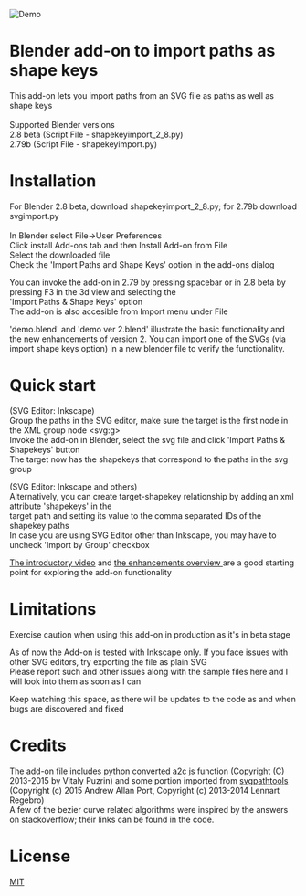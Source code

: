 ![Demo](https://github.com/Shriinivas/shapekeyimport/blob/master/git.gif)
# Blender add-on to import paths as shape keys<br>
This add-on lets you import paths from an SVG file as paths as well as shape keys <br><br>
Supported Blender versions<br>
2.8 beta (Script File - shapekeyimport_2_8.py) <br>
2.79b (Script File - shapekeyimport.py) <br>

# Installation
For Blender 2.8 beta, download shapekeyimport_2_8.py; for 2.79b download svgimport.py<br><br>
In Blender select File->User Preferences <br>
Click install Add-ons tab and then Install Add-on from File<br>
Select the downloaded file <br>
Check the 'Import Paths and Shape Keys' option in the add-ons dialog <br>
  
You can invoke the add-on in 2.79 by pressing spacebar or in 2.8 beta by pressing F3 in the 3d view and selecting the <br>
'Import Paths & Shape Keys' option<br> The add-on is also accesible from Import menu under File<br>

'demo.blend' and 'demo ver 2.blend' illustrate the basic functionality and the new enhancements of version 2. You can import one of the SVGs (via import shape keys option) in a new blender file to verify the functionality. 


# Quick start
(SVG Editor: Inkscape)<br>
Group the paths in the SVG editor, make sure the target is the first node in the XML group node &lt;svg:g&gt;<br>
Invoke the add-on in Blender, select the svg file and click 'Import Paths & Shapekeys' button<br>
The target now has the shapekeys that correspond to the paths in the svg group  <br>

(SVG Editor: Inkscape and others)<br>
Alternatively, you can create target-shapekey relationship by adding an xml attribute 'shapekeys' in the <br>
target path and setting its value to the comma separated IDs of the shapekey paths<br>
In case you are using SVG Editor other than Inkscape, you may have to uncheck 'Import by Group' checkbox <br>
  
<a href=https://youtu.be/XMimQfQR_ss> The introductory video</a> and <a href=https://youtu.be/o6oCFZsM87M> the enhancements overview </a>  are a good starting point for exploring the add-on functionality

# Limitations
Exercise caution when using this add-on in production as it's in beta stage<br>

As of now the Add-on is tested with Inkscape only. If you face issues with other SVG editors, try exporting the file as plain SVG <br> Please report such and other issues along with the sample files here and I will look into them as soon as I can <br>

Keep watching this space, as there will be updates to the code as and when bugs are discovered and fixed <br>

# Credits
The add-on file includes python converted <a href=https://github.com/fontello/svgpath>a2c</a> js function (Copyright (C) 2013-2015 by Vitaly Puzrin)
and some portion imported from <a href=https://github.com/mathandy/svgpathtools>svgpathtools</a> (Copyright (c) 2015 Andrew Allan Port, Copyright (c) 2013-2014 Lennart Regebro)<br>
A few of the bezier curve related algorithms were inspired by the answers on stackoverflow; their links can be found in the code.

# License
<a href=https://github.com/Shriinivas/shapekeyimport/blob/master/LICENSE>MIT</a>
